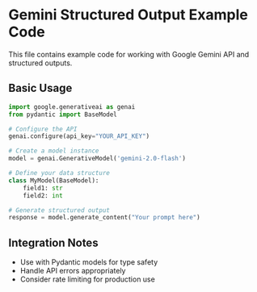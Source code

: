 # Gemini Structured Output Example Code

This file contains example code for working with Google Gemini API and structured outputs.

## Basic Usage

```python
import google.generativeai as genai
from pydantic import BaseModel

# Configure the API
genai.configure(api_key="YOUR_API_KEY")

# Create a model instance
model = genai.GenerativeModel('gemini-2.0-flash')

# Define your data structure
class MyModel(BaseModel):
    field1: str
    field2: int

# Generate structured output
response = model.generate_content("Your prompt here")
```

## Integration Notes

- Use with Pydantic models for type safety
- Handle API errors appropriately
- Consider rate limiting for production use